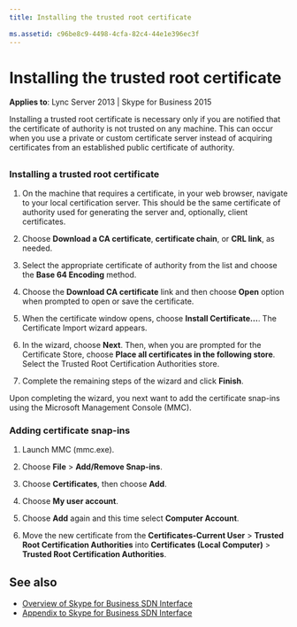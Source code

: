 ```yaml
---
title: Installing the trusted root certificate
 
ms.assetid: c96be8c9-4498-4cfa-82c4-44e1e396ec3f
---
```



# Installing the trusted root certificate


  
    
    

 **Applies to**: Lync Server 2013 | Skype for Business 2015
 
Installing a trusted root certificate is necessary only if you are notified that the certificate of authority is not trusted on any machine. This can occur when you use a private or custom certificate server instead of acquiring certificates from an established public certificate of authority.
  
    
    


## 


### Installing a trusted root certificate


1. On the machine that requires a certificate, in your web browser, navigate to your local certification server. This should be the same certificate of authority used for generating the server and, optionally, client certificates.
    
  
2. Choose **Download a CA certificate**, **certificate chain**, or **CRL link**, as needed.
    
  
3. Select the appropriate certificate of authority from the list and choose the **Base 64 Encoding** method.
    
  
4. Choose the **Download CA certificate** link and then choose **Open** option when prompted to open or save the certificate.
    
  
5. When the certificate window opens, choose **Install Certificate…**. The Certificate Import wizard appears.
    
  
6. In the wizard, choose **Next**. Then, when you are prompted for the Certificate Store, choose **Place all certificates in the following store**. Select the Trusted Root Certification Authorities store.
    
  
7. Complete the remaining steps of the wizard and click **Finish**.
    
  
Upon completing the wizard, you next want to add the certificate snap-ins using the Microsoft Management Console (MMC).
  
    
    

### Adding certificate snap-ins


1. Launch MMC (mmc.exe).
    
  
2. Choose **File** > **Add/Remove Snap-ins**.
    
  
3. Choose **Certificates**, then choose **Add**.
    
  
4. Choose **My user account**.
    
  
5. Choose **Add** again and this time select **Computer Account**.
    
  
6. Move the new certificate from the **Certificates-Current User** > **Trusted Root Certification Authorities** into **Certificates (Local Computer)** > **Trusted Root Certification Authorities**.
    
  

## See also
<a name="bk_addresources"> </a>

-  [Overview of Skype for Business SDN Interface](overview.md)
-  [Appendix to Skype for Business SDN Interface](appendix.md)
    
  

